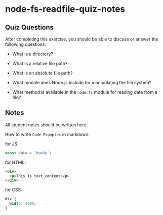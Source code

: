 # node-fs-readfile-quiz-notes

## Quiz Questions

After completing this exercise, you should be able to discuss or answer the following questions:

- What is a directory?

- What is a relative file path?

- What is an absolute file path?

- What module does Node.js include for manipulating the file system?

- What method is available in the `node:fs` module for reading data from a file?

## Notes

All student notes should be written here.

How to write `Code Examples` in markdown

for JS:

```javascript
const data = 'Howdy';
```

for HTML:

```html
<div>
  <p>This is text content</p>
</div>
```

for CSS:

```css
div {
  width: 100%;
}
```
